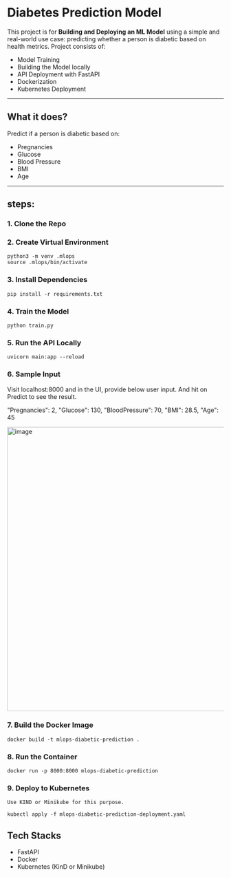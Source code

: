 # Diabetes Prediction Model

This project is for  **Building and Deploying an ML Model** using a simple and real-world use case: predicting whether a person is diabetic based on health metrics.
Project consists of:

- Model Training
- Building the Model locally
- API Deployment with FastAPI
- Dockerization
- Kubernetes Deployment

---

## What it does?

Predict if a person is diabetic based on:
- Pregnancies
- Glucose
- Blood Pressure
- BMI
- Age

---

## steps:

### 1. Clone the Repo

### 2. Create Virtual Environment

```
python3 -m venv .mlops
source .mlops/bin/activate
```

### 3. Install Dependencies

```
pip install -r requirements.txt
```

### 4. Train the Model

```
python train.py
```

### 5. Run the API Locally

```
uvicorn main:app --reload
```

### 6. Sample Input

Visit localhost:8000 and in the UI, provide below user input. And hit on Predict to see the result.

  "Pregnancies": 2,
  "Glucose": 130,
  "BloodPressure": 70,
  "BMI": 28.5,
  "Age": 45

<img width="1221" height="661" alt="image" src="https://github.com/user-attachments/assets/e7bcd525-a7e2-4ffc-9b18-8021f32e0979" />

### 7. Build the Docker Image

```
docker build -t mlops-diabetic-prediction .
```

### 8. Run the Container

```
docker run -p 8000:8000 mlops-diabetic-prediction
```

### 9. Deploy to Kubernetes

```
Use KIND or Minikube for this purpose.

kubectl apply -f mlops-diabetic-prediction-deployment.yaml
```
## Tech Stacks
- FastAPI
- Docker
- Kubernetes (KinD or Minikube)
